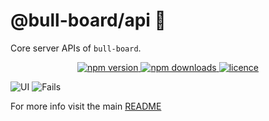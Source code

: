 # @bull-board/api 🎯

Core server APIs of `bull-board`.

<p align="center">
  <a href="https://www.npmjs.com/package/@bull-board/api">
    <img alt="npm version" src="https://img.shields.io/npm/v/@bull-board/api">
  </a>
  <a href="https://www.npmjs.com/package/bull-board">
    <img alt="npm downloads" src="https://img.shields.io/npm/dw/bull-board">
  </a>
  <a href="https://github.com/vcapretz/bull-board/blob/master/LICENSE">
    <img alt="licence" src="https://img.shields.io/github/license/vcapretz/bull-board">
  </a>
<p>

![UI](https://raw.githubusercontent.com/felixmosh/bull-board/master/screenshots/shot.png)
![Fails](https://raw.githubusercontent.com/felixmosh/bull-board/master/screenshots/fails.png)

For more info visit the main [README](https://github.com/felixmosh/bull-board#readme)

